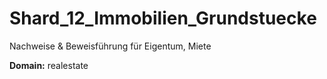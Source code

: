 # Shard_12_Immobilien_Grundstuecke

Nachweise & Beweisführung für Eigentum, Miete

**Domain:** realestate
